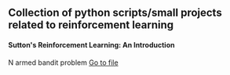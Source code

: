 ## Collection of python scripts/small projects related to reinforcement learning


#### Sutton's Reinforcement Learning: An Introduction

N armed bandit problem
[Go to file](../N_arm_bandit.py)
